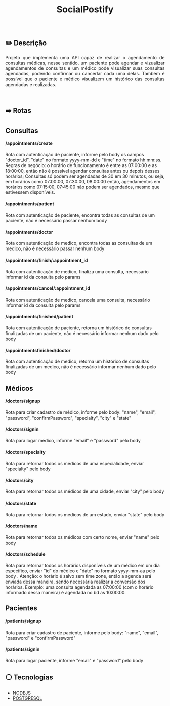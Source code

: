 # <p align = "center"> SocialPostify </p>
<p align = "center">
<br/>

## ✏️ Descrição
<p align="justify" >Projeto que implementa uma API capaz de realizar o agendamento de consultas médicas, nesse sentido, um paciente pode agendar e vizualizar agendamentos de consultas e um médico pode visualizar suas consultas agendadas, podendo confirmar ou cancerlar
 cada uma delas. Também é possível que o paciente e médico visualizem um histórico das consultas agendadas e realizadas.</p>

</br>

## ➡️ Rotas

## Consultas
<h4> /appointments/create</h4>
Rota com autenticação de paciente, informe pelo body os campos "doctor_id", "date" no formato yyyy-mm-dd e "time" no formato hh:mm:ss. Regras de negócio: o horário de funcionamento é entre as 07:00:00 e as 18:00:00, então não é possível agendar consultas antes ou depois desses horários; Consultas só podem ser agendadas de 30 em 30 minutos, ou seja, em horários como 07:00:00, 07:30:00, 08:00:00 então, agendamentos em horários como 07:15:00, 07:45:00 não podem ser agendados, mesmo que estivessem disponíveis.
 
<h4> /appointments/patient</h4>
Rota com autenticação de paciente, encontra todas as consultas de um paciente, não é necessário passar nenhum body

<h4> /appointments/doctor</h4>
Rota com autenticação de medico, encontra todas as consultas de um medico, não é necessário passar nenhum body

<h4> /appointments/finish/:appointment_id</h4>
Rota com autenticação de medico, finaliza uma consulta, necessário informar id da consulta pelo params

<h4> /appointments/cancel/:appointment_id</h4>
Rota com autenticação de medico, cancela uma consulta, necessário informar id da consulta pelo params

<h4> /appointments/finished/patient</h4>
Rota com autenticação de paciente, retorna um histórico de consultas finalizadas de um paciente, não é necessário informar nenhum dado pelo body 

<h4> /appointmentsfinished/doctor</h4>
Rota com autenticação de medico, retorna um histórico de consultas finalizadas de um medico, não é necessário informar nenhum dado pelo body

## Médicos

<h4> /doctors/signup</h4>
Rota para criar cadastro de médico, informe pelo body: "name", "email", "password", "confirmPassword", "specialty", "city" e "state"

<h4> /doctors/signin</h4>
Rota para logar médico, informe "email" e "password" pelo body

<h4> /doctors/specialty</h4>
Rota para retornar todos os médicos de uma especialidade, enviar "specialty" pelo body 

<h4> /doctors/city</h4>
Rota para retornar todos os médicos de uma cidade, enviar "city" pelo body 

<h4> /doctors/state</h4>
Rota para retornar todos os médicos de um estado, enviar "state" pelo body 

<h4> /doctors/name</h4>
Rota para retornar todos os médicos com certo nome, enviar "name" pelo body

<h4> /doctors/schedule</h4>
Rota para retornar todos os horários disponíveis de um médico em um dia específico, enviar "id" do médico e "date" no formato yyyy-mm-aa pelo body . Atenção: o horário é salvo sem time zone, então a agenda será enviada dessa maneira, sendo necessária realizar a conversão dos horários. Exemplo: uma consulta agendada as 07:00:00 (com o horário informado dessa maneira) é agendada no bd as 10:00:00.

## Pacientes

<h4> /patients/signup</h4>
Rota para criar cadastro de paciente, informe pelo body: "name", "email", "password" e "confirmPassword"

<h4> /patients/signin</h4>
Rota para logar paciente, informe "email" e "password" pelo body

##  <p align = "left"> :white_circle: Tecnologias</p>

- [NODEJS](https://nodejs.org/en)
- [POSTGRESQL](https://www.postgresql.org/)
</br>
